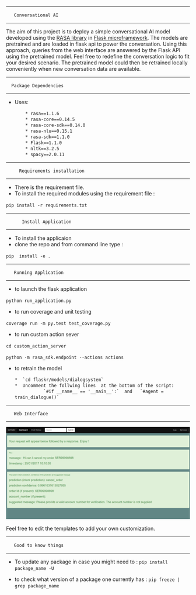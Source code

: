 ---------------------------
                           
       Conversational AI
---------------------------
The aim of this project is to deploy a simple conversational AI model developed using the [RASA library](https://rasa.com/docs/rasa/core/slots/)
in  [Flask microframework](http://flask.pocoo.org/).  The models are pretrained and are loaded  in flask api to power the conversation. Using this approach, queries from the web interface are answered by the Flask API using the pretrained model. Feel free to redefine the conversation logic to fit your desired scenario. The pretrained model could then be  retrained locally conveniently when new conversation data are available. 

---------------------------
                                    
      Package Dependencies
---------------------------
* Uses:

          * rasa==1.1.6
          * rasa-core==0.14.5
          * rasa-core-sdk==0.14.0
          * rasa-nlu==0.15.1
          * rasa-sdk==1.1.0
          * Flask==1.1.0
          * nltk==3.2.5
          * spacy==2.0.11
          
-------------------------------------

         Requirements installation
------------------------------------

* There is the requirement file. 
* To install the required modules using the requirement file :


`pip install -r requirements.txt`

-------------------------------------

          Install Application
-------------------------------------

*  To install the  applicaion 
*  clone the repo and from command line type :

`pip  install -e .`

-------------------------------------

       Running Application
-------------------------------------

*  to launch the flask application

`python run_application.py`

* to run coverage and unit testing

`coverage run -m py.test test_coverage.py `

* to run custom action sever

`cd custom_action_server`

`python -m rasa_sdk.endpoint --actions actions`

*  to retrain the model

       *  `cd flaskr/models/dialogsystem`
       *  Uncomment the follwing lines  at the bottom of the script:
                  `#if __name__ == '__main__':`  and   `#agent = train_dialogue()`
                  
 -------------------------------------

       Web Interface
-------------------------------------                 
                  
 ![alt-text](https://github.com/adderbyte/Conversational_AI/blob/master/images/wep_interface.png)
 
 
Feel free to edit the templates to add your own customization.
    
-------------------------------------

       Good to know things 
-------------------------------------

*  To update any package in case you might need to :
`
pip install package_name -U
`


*  to check what version of a package one currently has : 
`pip freeze | grep package_name`





